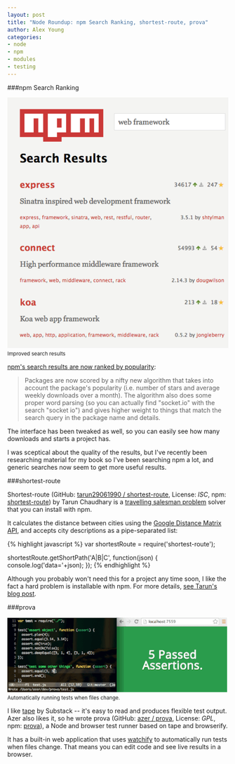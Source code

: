 ```yaml
---
layout: post
title: "Node Roundup: npm Search Ranking, shortest-route, prova"
author: Alex Young
categories:
- node
- npm
- modules
- testing
---
```


###npm Search Ranking

<div class="image">
  <img src="/images/posts/npmsearch-mar-2014.png" />
  <small>Improved search results</small>
</div>

[npm's search results are now ranked by popularity](http://blog.npmjs.org/post/80789086446/nicer-perusal-method):

> Packages are now scored by a nifty new algorithm that takes into account the package's popularity (i.e. number of stars and average weekly downloads over a month). The algorithm also does some proper word parsing (so you can actually find "socket.io" with the search "socket io") and gives higher weight to things that match the search query in the package name and details.

The interface has been tweaked as well, so you can easily see how many downloads and starts a project has.

I was sceptical about the quality of the results, but I've recently been researching material for my book so I've been searching npm a lot, and generic searches now seem to get more useful results.

###shortest-route

Shortest-route (GitHub: [tarun29061990 / shortest-route](https://github.com/tarun29061990/shortest-route), License: _ISC_, npm: [shortest-route](https://www.npmjs.org/package/shortest-route)) by Tarun Chaudhary is a [travelling salesman problem](http://en.wikipedia.org/wiki/Travelling_salesman_problem) solver that you can install with npm.

It calculates the distance between cities using the [Google Distance Matrix API](https://developers.google.com/maps/documentation/distancematrix/), and accepts city descriptions as a pipe-separated list:

{% highlight javascript %}
var shortestRoute = require('shortest-route');

shortestRoute.getShortPath('A|B|C', function(json) {
  console.log('data='+json);
});
{% endhighlight %}

Although you probably won't need this for a project any time soon, I like the fact a hard problem is installable with npm.  For more details, [see Tarun's blog post](http://activegeek22.wordpress.com/2014/03/18/my-efforts-to-solve-travelling-salesman-problem-through-javascript/).

###prova

<div class="image">
  <img src="/images/posts/prova-djs.gif" />
  <small>Automatically running tests when files change.</small>
</div>

I like [tape](https://github.com/substack/tape) by Substack -- it's easy to read and produces flexible test output.  Azer also likes it, so he wrote prova (GitHub: [azer / prova](https://github.com/azer/prova), License: _GPL_, npm: [prova](https://www.npmjs.org/package/prova)), a Node and browser test runner based on tape and browserify.

It has a built-in web application that uses [watchify](https://github.com/substack/watchify) to automatically run tests when files change.  That means you can edit code and see live results in a browser.

